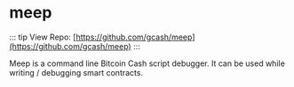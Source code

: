 # meep

::: tip View Repo:
[https://github.com/gcash/meep](https://github.com/gcash/meep)
:::

Meep is a command line Bitcoin Cash script debugger. It can be used while writing / debugging smart contracts.
